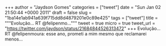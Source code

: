 
+++
author = "Jaydson Gomes"
categories = ["tweet"]
date = "Sun Jan 02 21:50:44 +0000 2011"
draft = false
slug = "1ba14e1ab941a639f715dd8d4879201e0c89e425"
tags = ["tweet"]
title = """Evolução... RT @felipenmo..."""
tweet = true
micro = true
tweet_url = "https://twitter.com/jaydson/status/21684844526313472"
+++
Evolução... RT @felipenmoura: esse ano, prometi a mim mesmo que reclamarei menos...
